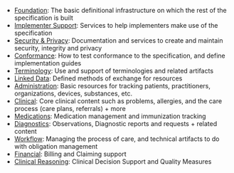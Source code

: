 -   [Foundation](foundation-module.html): The basic definitional infrastructure on which the rest of the specification is built
-   [Implementer Support](implsupport-module.html): Services to help implementers make use of the specification
-   [Security & Privacy](secpriv-module.html): Documentation and services to create and maintain security, integrity and privacy
-   [Conformance](conformance-module.html): How to test conformance to the specification, and define implementation guides
-   [Terminology](terminology-module.html): Use and support of terminologies and related artifacts
-   [Linked Data](exchange-module.html): Defined methods of exchange for resources
-   [Administration](administration-module.html): Basic resources for tracking patients, practitioners, organizations, devices, substances, etc.
-   [Clinical](clinicalsummary-module.html): Core clinical content such as problems, allergies, and the care process (care plans, referrals) + more
-   [Medications](medications-module.html): Medication management and immunization tracking
-   [Diagnostics](diagnostics-module.html): Observations, Diagnostic reports and requests + related content
-   [Workflow](workflow-module.html): Managing the process of care, and technical artifacts to do with obligation management
-   [Financial](financial-module.html): Billing and Claiming support
-   [Clinical Reasoning](clinicalreasoning-module.html): Clinical Decision Support and Quality Measures

